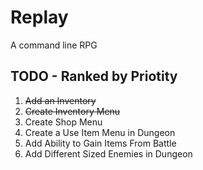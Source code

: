 # Replay

A command line RPG

## TODO - Ranked by Priotity

1. <del>Add an Inventory</del>
2. <del>Create Inventory Menu</del>
3. Create Shop Menu
4. Create a Use Item Menu in Dungeon
5. Add Ability to Gain Items From Battle
6. Add Different Sized Enemies in Dungeon

